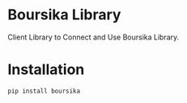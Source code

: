 # Boursika Library

Client Library to Connect and Use Boursika Library.

# Installation

```shell script
pip install boursika
```
